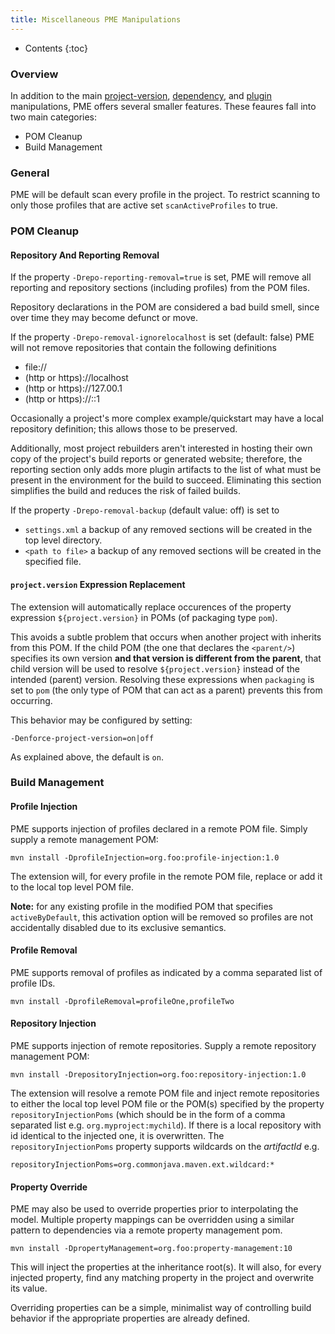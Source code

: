 ```yaml
---
title: Miscellaneous PME Manipulations
---
```


* Contents
{:toc}

### Overview

In addition to the main [project-version](project-version-manip.html), [dependency](dep-manip.html), and [plugin](plugin-manip.html) manipulations, PME offers several smaller features. These feaures fall into two main categories:

* POM Cleanup
* Build Management

### General

PME will be default scan every profile in the project. To restrict scanning to only those profiles that are active set `scanActiveProfiles` to true.

### POM Cleanup

#### Repository And Reporting Removal

If the property `-Drepo-reporting-removal=true` is set, PME will remove all reporting and repository sections (including profiles) from the POM files.

Repository declarations in the POM are considered a bad build smell, since over time they may become defunct or move.

If the property `-Drepo-removal-ignorelocalhost` is set (default: false) PME will not remove repositories that contain the following definitions

* file://
* (http or https)://localhost
* (http or https)://127.00.1
* (http or https)://::1

Occasionally a project's more complex example/quickstart may have a local repository definition; this allows those to be preserved.

Additionally, most project rebuilders aren't interested in hosting their own copy of the project's build reports or generated website; therefore, the reporting section only adds more plugin artifacts to the list of what must be present in the environment for the build to succeed. Eliminating this section simplifies the build and reduces the risk of failed builds.

If the property `-Drepo-removal-backup` (default value: off) is set to
* `settings.xml` a backup of any removed sections will be created in the top level directory.
* `<path to file>` a backup of any removed sections will be created in the specified file.

#### `project.version` Expression Replacement

The extension will automatically replace occurences of the property expression `${project.version}` in POMs (of packaging type `pom`).

This avoids a subtle problem that occurs when another project with inherits from this POM. If the child POM (the one that declares the `<parent/>`) specifies its own version **and that version is different from the parent**, that child version will be used to resolve `${project.version}` instead of the intended (parent) version. Resolving these expressions when `packaging` is set to `pom` (the only type of POM that can act as a parent) prevents this from occurring.

This behavior may be configured by setting:

    -Denforce-project-version=on|off

As explained above, the default is `on`.

### Build Management

#### Profile Injection

PME supports injection of profiles declared in a remote POM file. Simply supply a remote management POM:

    mvn install -DprofileInjection=org.foo:profile-injection:1.0

The extension will, for every profile in the remote POM file, replace or add it to the local top level POM file.

**Note:** for any existing profile in the modified POM that specifies `activeByDefault`, this activation option will be removed so profiles are not accidentally disabled due to its exclusive semantics.

#### Profile Removal

PME supports removal of profiles as indicated by a comma separated list of profile IDs.

    mvn install -DprofileRemoval=profileOne,profileTwo

#### Repository Injection

PME supports injection of remote repositories. Supply a remote repository management POM:

	mvn install -DrepositoryInjection=org.foo:repository-injection:1.0

The extension will resolve a remote POM file and inject remote repositories to either the local top level POM file or the POM(s) specified by the property `repositoryInjectionPoms` (which should be in the form of a comma separated list e.g. `org.myproject:mychild`). If there is a local repository with id identical to the injected one, it is overwritten. The `repositoryInjectionPoms` property supports wildcards on the _artifactId_ e.g.

    repositoryInjectionPoms=org.commonjava.maven.ext.wildcard:*


#### Property Override

PME may also be used to override properties prior to interpolating the model. Multiple property mappings can be overridden using a similar pattern to dependencies via a remote property management pom.

    mvn install -DpropertyManagement=org.foo:property-management:10

This will inject the properties at the inheritance root(s). It will also, for every injected property, find any matching property in the project and overwrite its value.

Overriding properties can be a simple, minimalist way of controlling build behavior if the appropriate properties are already defined.
